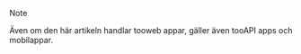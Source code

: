 > [!NOTE]
> Även om den här artikeln handlar tooweb appar, gäller även tooAPI apps och mobilappar.
> 
> 

